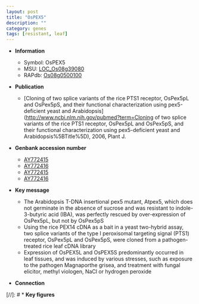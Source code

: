 ```yaml
---
layout: post
title: "OsPEX5"
description: ""
category: genes
tags: [resistant, leaf]
---
```


* **Information**  
    + Symbol: OsPEX5  
    + MSU: [LOC_Os08g39080](http://rice.plantbiology.msu.edu/cgi-bin/ORF_infopage.cgi?orf=LOC_Os08g39080)  
    + RAPdb: [Os08g0500100](http://rapdb.dna.affrc.go.jp/viewer/gbrowse_details/irgsp1?name=Os08g0500100)  

* **Publication**  
    + [Cloning of two splice variants of the rice PTS1 receptor, OsPex5pL and OsPex5pS, and their functional characterization using pex5-deficient yeast and Arabidopsis](http://www.ncbi.nlm.nih.gov/pubmed?term=Cloning of two splice variants of the rice PTS1 receptor, OsPex5pL and OsPex5pS, and their functional characterization using pex5-deficient yeast and Arabidopsis%5BTitle%5D), 2006, Plant J.

* **Genbank accession number**  
    + [AY772415](http://www.ncbi.nlm.nih.gov/nuccore/AY772415)
    + [AY772416](http://www.ncbi.nlm.nih.gov/nuccore/AY772416)
    + [AY772415](http://www.ncbi.nlm.nih.gov/nuccore/AY772415)
    + [AY772416](http://www.ncbi.nlm.nih.gov/nuccore/AY772416)

* **Key message**  
    + The Arabidopsis T-DNA insertional pex5 mutant, Atpex5, which does not germinate in the absence of sucrose and was resistant to indole-3-butyric acid (IBA), was perfectly rescued by over-expression of OsPex5pL, but not by OsPex5pS
    + Using the rice PEX14 cDNA as a bait in a yeast two-hybrid assay, two splice variants of the type I peroxisomal targeting signal (PTS1) receptor, OsPex5pL and OsPex5pS, were cloned from a pathogen-treated rice leaf cDNA library
    + Expression of OsPEX5L and OsPEX5S predominantly occurred in leaf tissues, and was induced by various stresses, such as exposure to the pathogen Magnaporthe grisea, and treatment with fungal elicitor, methyl viologen, NaCl or hydrogen peroxide

* **Connection**  

[//]: # * **Key figures**  


